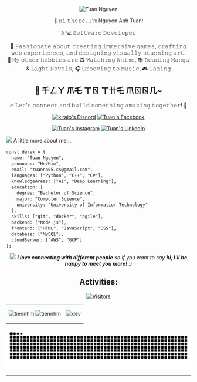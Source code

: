 <div align="center">
        <img src="https://github.com/anhtuan512002/anhtuan512002/assets/103402773/4551421d-329c-477c-9b45-e355c92c3c87" alt="Tuan Nguyen" class="profile-img">
  
👋 𝙷𝚒 𝚝𝚑𝚎𝚛𝚎, 𝙸'𝚖 Nguyen Anh Tuan!  

  𝙰 💻 𝚂𝚘𝚏𝚝𝚠𝚊𝚛𝚎 𝙳𝚎𝚟𝚎𝚕𝚘𝚙𝚎𝚛

🎯 𝙿𝚊𝚜𝚜𝚒𝚘𝚗𝚊𝚝𝚎 𝚊𝚋𝚘𝚞𝚝 𝚌𝚛𝚎𝚊𝚝𝚒𝚗𝚐 𝚒𝚖𝚖𝚎𝚛𝚜𝚒𝚟𝚎 𝚐𝚊𝚖𝚎𝚜, 𝚌𝚛𝚊𝚏𝚝𝚒𝚗𝚐 𝚠𝚎𝚋 𝚎𝚡𝚙𝚎𝚛𝚒𝚎𝚗𝚌𝚎𝚜, 𝚊𝚗𝚍 𝚍𝚎𝚜𝚒𝚐𝚗𝚒𝚗𝚐 𝚟𝚒𝚜𝚞𝚊𝚕𝚕𝚢 𝚜𝚝𝚞𝚗𝚗𝚒𝚗𝚐 𝚊𝚛𝚝.  
🌟 𝙼𝚢 𝚘𝚝𝚑𝚎𝚛 𝚑𝚘𝚋𝚋𝚒𝚎𝚜 𝚊𝚛𝚎 📺 <span>𝚆𝚊𝚝𝚌𝚑𝚒𝚗𝚐 𝙰𝚗𝚒𝚖𝚎</span>, 📚 <span>𝚁𝚎𝚊𝚍𝚒𝚗𝚐 𝙼𝚊𝚗𝚐𝚊 & 𝙻𝚒𝚐𝚑𝚝 𝙽𝚘𝚟𝚎𝚕𝚜</span>, 🎧 𝙶𝚛𝚘𝚘𝚟𝚒𝚗𝚐 𝚝𝚘 𝙼𝚞𝚜𝚒𝚌, 🎮 <span>𝙶𝚊𝚖𝚒𝚗𝚐</span>

## 🚀 千ㄥㄚ 爪乇 ㄒㄖ ㄒ卄乇 爪ㄖㄖ几~

🔥 𝙻𝚎𝚝'𝚜 𝚌𝚘𝚗𝚗𝚎𝚌𝚝 𝚊𝚗𝚍 𝚋𝚞𝚒𝚕𝚍 𝚜𝚘𝚖𝚎𝚝𝚑𝚒𝚗𝚐 𝚊𝚖𝚊𝚣𝚒𝚗𝚐 𝚝𝚘𝚐𝚎𝚝𝚑𝚎𝚛! 🚀

<!-- Badges provided by https://shields.io, color palettes & icons by https://simpleicons.org -->
[![kiraio's Discord](https://img.shields.io/badge/-Discord-5865f2?style=flat-square&logo=discord&logoColor=fff)](https://discordapp.com/users/557172990522163210 "Tuan's on Discord (meomeo)")
[![Tuan's Facebook](https://img.shields.io/badge/-Facebook-1877f2?style=flat-square&logo=facebook&logoColor=fff)](https://www.facebook.com/anh.tuan.nguyen.784032 "Tuan's on Facebook")
<!--[![Tuan's Telegram](https://img.shields.io/badge/-Telegram-26a5e4?style=flat-square&logo=telegram&logoColor=fff)](https://t.me/kiraio "kiraio's on Telegram")-->
[![Tuan's Instagram](https://img.shields.io/badge/-Instagram-e4405f?style=flat-square&logo=instagram&logoColor=fff)](https://www.instagram.com/anhtuan6396/ "Tuan's on Instagram")
[![Tuan's LinkedIn](https://img.shields.io/badge/-LinkedIn-26a5e4?style=flat-square&logo=linkedin&logoColor=fff)](https://www.linkedin.com/in/kiraio/ "Tuan's on LinkedIn")



<div align="left">
<img src="https://media.giphy.com/media/VgCDAzcKvsR6OM0uWg/giphy.gif" width="50"> A little more about me...  

```
const derek = {
  name: "Tuan Nguyen",
  pronouns: "He/Him",
  email: "tuanna05.cs@gmail.com",
  languages: ["Python", "C++", "C#"],
  knowledgeAreas: ["AI", "Deep Learning"],
  education: {
    degree: "Bachelor of Science",
    major: "Computer Science",
    university: "University of Information Technology"
  },
  skills: ["git", "docker", "agile"],
  backend: ["Node.js"],
  frontend: ["HTML", "JavaScript", "CSS"],
  database: ["MySQL"],
  cloudServer: ["AWS", "GCP"]
};
```
<div align="center">

<img src="https://media.giphy.com/media/LnQjpWaON8nhr21vNW/giphy.gif" width="60"> <em><b>I love connecting with different people</b> so if you want to say <b>hi, I'll be happy to meet you more!</b> :)</em>
## Activities:
[![Visitors](https://api.visitorbadge.io/api/visitors?path=https%3A%2F%2Fgithub.com%2Fanhtuan512002&labelColor=%232ccce4&countColor=%23d9e3f0)](https://visitorbadge.io/status?path=https%3A%2F%2Fgithub.com%2Fanhtuan512002)<table style="width:100%;">
  <tr>
    <td>
      <img src="https://github-readme-stats.vercel.app/api/top-langs/?username=phucnt2002&bg_color=FFFFFF00&text_color=179fa3&layout=compact&hide=CSS&langs_count=10&custom_title=Top%20programing%20languages%20%20used" alt="tiennhm" width="100%"/>
      <img src="https://github-readme-stats.vercel.app/api?username=phucnt2002&bg_color=FFFFFF00&text_color=179fa3&show_icons=true&count_private=true&include_all_commits=true&custom_title=Activities%20on%20Github" alt="tiennhm" width="100%"/>
    </td>
    <td>
      <p align="center"> 
        <img src="https://cdn.dribbble.com/users/1059583/screenshots/4171367/coding-freak.gif" alt="dev" width="100%"/>
      </p>
    </td>
  </tr>
</table>
<picture>
  <source media="(prefers-color-scheme: dark)" srcset="https://raw.githubusercontent.com/anhtuan512002/anhtuan512002/output/github-contribution-grid-snake-dark.svg">
  <source media="(prefers-color-scheme: light)" srcset="https://raw.githubusercontent.com/anhtuan512002/anhtuan512002/output/github-contribution-grid-snake.svg">
  <img alt="github contribution grid snake animation" src="https://raw.githubusercontent.com/anhtuan512002/anhtuan512002/output/github-contribution-grid-snake.svg">
</picture>


---
